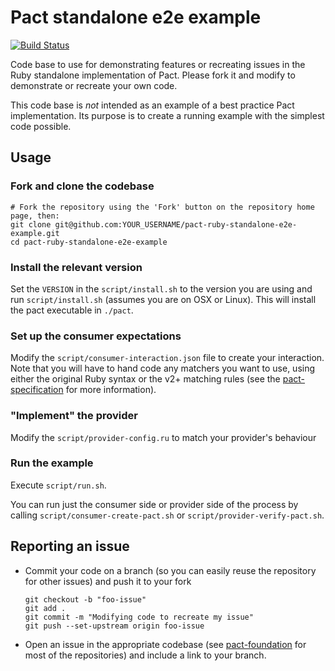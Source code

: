 # Pact standalone e2e example

[![Build Status](https://travis-ci.org/pact-foundation/pact-ruby-standalone-e2e-example.svg?branch=master)](https://travis-ci.org/pact-foundation/pact-ruby-standalone-e2e-example)

Code base to use for demonstrating features or recreating issues in the Ruby standalone implementation of Pact. Please fork it and modify to demonstrate or recreate your own code.

This code base is _not_ intended as an example of a best practice Pact implementation. Its purpose is to create a running example with the simplest code possible.

## Usage

### Fork and clone the codebase

    # Fork the repository using the 'Fork' button on the repository home page, then:
    git clone git@github.com:YOUR_USERNAME/pact-ruby-standalone-e2e-example.git
    cd pact-ruby-standalone-e2e-example

### Install the relevant version

Set the `VERSION` in the `script/install.sh` to the version you are using and run `script/install.sh` (assumes you are on OSX or Linux). This will install the pact executable in `./pact`.

### Set up the consumer expectations

Modify the `script/consumer-interaction.json` file to create your interaction. Note that you will have to hand code any matchers you want to use, using either the original Ruby syntax or the v2+ matching rules (see the [pact-specification][pact-specification] for more information).

### "Implement" the provider

Modify the `script/provider-config.ru` to match your provider's behaviour

### Run the example

Execute `script/run.sh`.

You can run just the consumer side or provider side of the process by calling `script/consumer-create-pact.sh` or `script/provider-verify-pact.sh`.

## Reporting an issue

* Commit your code on a branch (so you can easily reuse the repository for other issues) and push it to your fork

      git checkout -b "foo-issue"
      git add .
      git commit -m "Modifying code to recreate my issue"
      git push --set-upstream origin foo-issue

* Open an issue in the appropriate codebase (see [pact-foundation][pact-foundation] for most of the repositories) and include a link to your branch.

[pact-foundation]: https://github.com/pact-foundation
[pact-specification]: https://github.com/pact-foundation/pact-specification/tree/version-2

